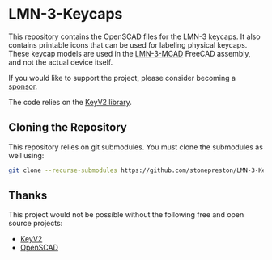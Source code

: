 # LMN-3-Keycaps
This repository contains the OpenSCAD files for the LMN-3 keycaps. It also contains printable icons that can be used for labeling physical keycaps. These keycap models are used in the [LMN-3-MCAD](https://github.com/FundamentalFrequency/LMN-3-MCAD) FreeCAD assembly, and not the
actual device itself. 

If you would like to support the project, please consider becoming a [sponsor](https://github.com/sponsors/stonepreston).

The code relies on the [KeyV2 library](https://github.com/rsheldiii/KeyV2).

## Cloning the Repository
This repository relies on git submodules. You must clone the submodules as well using:
```bash
git clone --recurse-submodules https://github.com/stonepreston/LMN-3-Keycaps
```

## Thanks
This project would not be possible without the following free and open source projects:
- [KeyV2](https://github.com/rsheldiii/KeyV2)
- [OpenSCAD](https://github.com/openscad/openscad)


